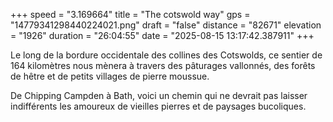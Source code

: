 +++
speed = "3.169664"
title = "The cotswold way"
gps = "14779341298440224021.png"
draft = "false"
distance = "82671"
elevation = "1926"
duration = "26:04:55"
date = "2025-08-15 13:17:42.387911"
+++

Le long de la bordure occidentale des collines des Cotswolds, ce sentier de 164 kilomètres nous mènera à travers
des pâturages vallonnés, des forêts de hêtre et de petits villages de pierre moussue. 

De Chipping Campden à Bath, voici un chemin qui ne devrait pas laisser indifférents les amoureux de vieilles pierres et de paysages bucoliques. 
